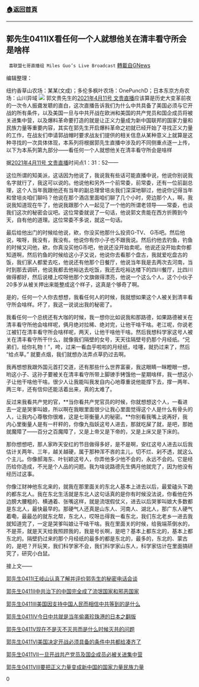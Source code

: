 ###  [:house:返回首頁](https://github.com/ourhimalayas/txt)
---

## 郭先生0411IX看任何一个人就想他关在清丰看守所会是啥样
` 喜联盟七哥直播组 Miles Guo’s Live Broadcast` [轉載自GNews](https://gnews.org/zh-hans/1085004/)

编辑整理：

纽约香草山农场：某某(文成)；多伦多枫叶农场：OnePunchD；日本东京方舟农场：山川异域
![]()![](https://gnews.org/wp-content/uploads/2021/04/封面-52.jpg)
郭文贵先生的[2021年4月11号 文贵直播](https://gtv.org/video/id=6072f7c36e11a756eddfaf32)应该算是历史大变革前夜的一次令人振聋发聩的直白，这次直播告诉我们为什么中共具备了美国必须与它开战的所有条件，以及美国一旦与中共开战在欧洲和美国的共产党员和国企成员将被关进集中营，以及爆料革命要打造的就是让正义力量成为新中国联邦的国家力量和民族力量等重要内容，其实在郭先生开启爆料革命之初就已经开始了寻找正义力量的工作，在战友们申请郭战帽时要求战友们提供的相关信息从某种意义上就算是这种寻找的一次具体体现，本系列将根据郭先生直播中涉及的不同侧重点逐一上传，以下为本系列第九部分——看任何一个人就想他关在清丰看守所会是啥样

据[2021年4月11号 文贵直播](https://gtv.org/video/id=6072f7c36e11a756eddfaf32)时间点1：31：52——

这位所谓的知美派，这话因为他说了，我说我有些话可能直播中说，他说你别说我名字就行了，我这可以说的。他说他和另外一个前常委，前常委，还有一位前副总理，这个人当年我跟他还有当年的副总理曾培炎我们深深地聊过，他说你记得当年和曾培炎咱们聊吗？他说在那个酒店里面咱们聊了几个小时，旁边那个人，啊，我说我知道现在牛了，他说我跟那个人一起见了一个他的所谓老领导——常委，也谈我们这次的秘密会议吧。这位常委就说了一句话，他说郭文贵能在西方折腾到今天，自有他的道理。这位常委不多说，就这一句话。

最后给他出门的时候给他说，欸，你没买他那什么投资G-TV、 G币吧。然后他说，唉呀，我没有，我没有。他说你有你小子也不跟我说。然后约他去钓鱼，钓鱼的时候又问他，欸，你真没买他G币吧，他说还没开始卖呢。他说还没开始卖你都知道啊，然后钓鱼的时候给这小子又说，他说你去看那个盘古，我就爱吃盘古的饭，我们家人都爱去吃，他说还有他那个日餐厅，他说当年我是去两次去河南，当时到那去调研，他说我都去他裕达去吃饭，我还去吃裕达楼下的四川餐厅，比四川做得都好，然后说楼上哎呀他那个文旗做得漂亮，他说一个这么个人，这个小伙子20多岁从被关押出来能整成这个样子，这真是个够奇了啊。

是的，任何一个人你去想想，我看任何人的时候，我就想如果这个人被关到清丰看守所会啥样。坏了，我这一说说出我的秘密了。

我看任何一个总统还有大咖的时候，我一想你比如说我和那路德，如果路德被关在清丰看守所他会啥样呢，俩月绝对拉稀、绝对完，让他干啥干啥。老江呢，你说老江被钉在清丰看守所会啥样呢，两天，让他干啥他干啥。然后我想科学家这号人被关在清丰看守所干什么，就像我们隔壁的女号，天天往隔壁号扔那个月经纸。“兄弟们，给你礼物！”，咵，过来一看血乎啦啦的月经纸，哇噻，就扔过来了，然后 “给点草。” 就要点烟，我们就想办法弄点草扔过去啊。

我再想想我跟外国元首打交道，还有那些什么世界富豪，我这眼睛一眯瞪眼一想，哟这小子、这孙子要被关在清丰看守所带上脚镣手铐饿他一星期啥样，我一想这小子让他干啥他干啥。很少人让我能叫我发自内心地尊重说他能撑下去，撑一两年、两三年，还有信仰还能活着出来，真的太难了。

反过来我看共产党的官，**当你看共产党官员的时候，你就想想这个人，一看进去一定是哭爹叫娘，所以啊在我眼里面很少让我心里面觉得这个人是什么有骨头的人，让我内心尊敬你很难，这是七哥衡量人的秘密。**你别看我嘴上说再好，我内心里衡量人是有一杆秤的，你像九指妖这号人进去，那就吃屎了就，是吧，那她就魔障了——百分之百魔障了，又是上帝又是下帝的，又是上床又是下床的。

那你想想吧，那人家昨天安红的节目做得多好，是不是啊，安红这号人进去以后我估计关两年、三年，越关越硬，属于那种浑不吝的主儿，切不烂、剁不透，就这么个主儿。你像郝海东、叶钊颖这号人，你弄他多少他不会的，永远不会的。它是经历给你造成，不光是个人品的问题。我为啥说路德先生俩月他就完了，因为他没有经历过这事。

你像江财神他东北来的，就我在那里面关的东北人基本上进去以后，最爱磕头下跪的都东北人。我在东北生活就是东北人这句话真的是你有时候没法说，你看他在外边膀大腰粗的、横通着、张嘴这样，就是流氓假仗义，进去以后哭爹叫娘大多数都是东北人，最快最早的。那硬气人还真是山东人、河南人、湖北人，那广东人硬气着嘞，最最怂的就东北帮，东北人，哎呀怂得我一看东北，我们东北老乡一进去我就知道完了，一定是哭爹叫娘让干啥干啥。我在里面关的时候，给我端茶倒水的，不是茶，就是天天给我照顾我的，我是号长啊，是吧？基本上都东北的，基本上都东北的。隔壁扔过来的那个月经纸的最多的都是东北的，最多的，东北的、蒙古的，是吧？开玩笑，我们科学家不会，我们科学家山东人，科学家估计在里面搞研究了，研究小白鼠。

接上文——

[郭先生0411I王岐山认真了解并评价郭先生的秘密电话会谈](https://gnews.org/zh-hans/1082788/)

[郭先生0411II中共治下的中国完全成了流氓国家和邪恶国家](https://gnews.org/zh-hans/1082850/)

[郭先生0411III美国因支持中国人民而相信中共等到的是什么](https://gnews.org/zh-hans/1082946/)

[郭先生0411IV今日中共就是当年偷袭珍珠港的日本之翻版](https://gnews.org/zh-hans/1083526/)

[郭先生0411V现在不是灭不灭共而是什么时候灭共的问题](https://gnews.org/zh-hans/1084679/)

[郭先生0411VI美国决定开战必须具备的条件中共都给凑齐了](https://gnews.org/zh-hans/1084735/)

[郭先生0411VII一旦开战共产党员及国企成员必被关进集中营](https://gnews.org/zh-hans/1084848/)

[郭先生0411VIII要把正义力量变成新中国的国家力量民族力量](https://gnews.org/zh-hans/1084945/)

0
